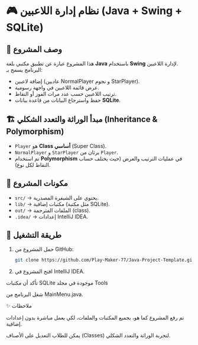 # 🎮 نظام إدارة اللاعبين (Java + Swing + SQLite)

## 📌 وصف المشروع
هذا المشروع عبارة عن تطبيق مكتبي بلغة **Java** باستخدام **Swing** لإدارة اللاعبين.  
البرنامج يسمح بـ:
- إضافة لاعبين (عاديين NormalPlayer و نجوم StarPlayer).  
- عرض قائمة اللاعبين في واجهة رسومية.  
- ترتيب اللاعبين حسب عدد مرات الفوز أو النقاط.  
- حفظ واسترجاع البيانات من قاعدة بيانات **SQLite**.  

## 🏗️ مبدأ الوراثة والتعدد الشكلي (Inheritance & Polymorphism)
- `Player` هو **Class أساسي** (Super Class).  
- `NormalPlayer` و `StarPlayer` يرثان من `Player`.  
- تم استخدام **Polymorphism** في عمليات الترتيب والعرض (حيث يختلف حساب النقاط لكل نوع).  

## 📂 مكونات المشروع
- `src/` → يحتوي على الشيفرة المصدرية.  
- `lib/` → مكتبات إضافية (مثل مكتبة SQLite).  
- `out/` → الملفات المترجمة (class).  
- `.idea/` → إعدادات IntelliJ IDEA.  

## 🚀 طريقة التشغيل
1. حمل المشروع من GitHub:
   ```bash
   git clone https://github.com/Play-Maker-77/Java-Project-Template.git
2. افتح المشروع في IntelliJ IDEA.

تأكد أن مكتبات SQLite موجودة في مجلد Tools

شغل البرنامج من MainMenu.java.


✨ ملاحظات

تم رفع المشروع كما هو، بجميع المكتبات والملفات، لكي يعمل مباشرة بدون إعدادات إضافية.

يمكن للطلاب التعديل على الأصناف (Classes) لتجربة الوراثة والتعدد الشكلي.
